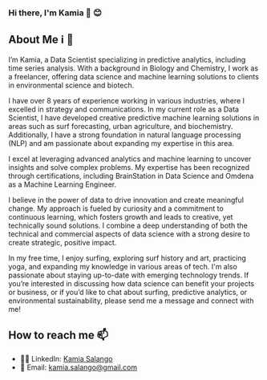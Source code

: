 ### Hi there, I'm Kamia 👋 😊 

## About Me ℹ️ 🌟
I’m Kamia, a Data Scientist specializing in predictive analytics, including time series analysis. With a background in Biology and Chemistry, I work as a freelancer, offering data science and machine learning solutions to clients in environmental science and biotech.

I have over 8 years of experience working in various industries, where I excelled in strategy and communications. In my current role as a Data Scientist, I have developed creative predictive machine learning solutions in areas such as surf forecasting, urban agriculture, and biochemistry. Additionally, I have a strong foundation in natural language processing (NLP) and am passionate about expanding my expertise in this area.

I excel at leveraging advanced analytics and machine learning to uncover insights and solve complex problems. My expertise has been recognized through certifications, including BrainStation in Data Science and Omdena as a Machine Learning Engineer.

I believe in the power of data to drive innovation and create meaningful change. My approach is fueled by curiosity and a commitment to continuous learning, which fosters growth and leads to creative, yet technically sound solutions. I combine a deep understanding of both the technical and commercial aspects of data science with a strong desire to create strategic, positive impact.

In my free time, I enjoy surfing, exploring surf history and art, practicing yoga, and expanding my knowledge in various areas of tech. I'm also passionate about staying up-to-date with emerging technology trends. If you’re interested in discussing how data science can benefit your projects or business, or if you’d like to chat about surfing, predictive analytics, or environmental sustainability, please send me a message and connect with me!


## How to reach me 📫

- 👩🏽 LinkedIn: [Kamia Salango](www.linkedin.com/in/kamia-salango)
- 📩 Email: kamia.salango@gmail.com

<!--
**ksalango/ksalango** is a ✨ _special_ ✨ repository because its `README.md` (this file) appears on your GitHub profile.

